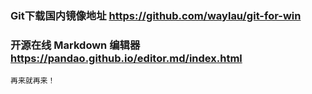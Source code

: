 ### Git下载国内镜像地址 https://github.com/waylau/git-for-win

### 开源在线 Markdown 编辑器 https://pandao.github.io/editor.md/index.html
    
    再来就再来！